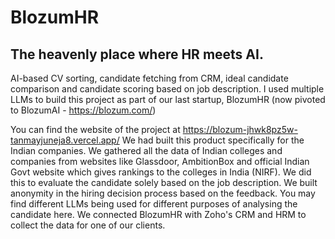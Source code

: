 # BlozumHR

## The heavenly place where HR meets AI.

AI-based CV sorting, candidate fetching from CRM, ideal candidate comparison and candidate scoring based on job description. I used multiple LLMs to build this project as part of our last startup, BlozumHR (now pivoted to BlozumAI - https://blozum.com/)

You can find the website of the project at https://blozum-jhwk8pz5w-tanmayjuneja8.vercel.app/
We had built this product specifically for the Indian companies. We gathered all the data of Indian colleges and companies from websites like Glassdoor, AmbitionBox and official Indian Govt website which gives rankings to the colleges in India (NIRF).
We did this to evaluate the candidate solely based on the job description. We built anonymity in the hiring decision process based on the feedback. You may find different LLMs being used for different purposes of analysing the candidate here. We connected BlozumHR with Zoho's CRM and HRM to collect the data for one of our clients.
